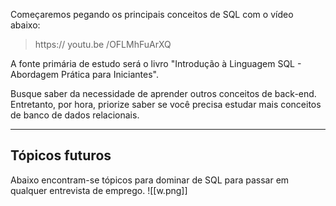 Começaremos pegando os principais conceitos de SQL com o vídeo abaixo:

> https:// youtu.be /OFLMhFuArXQ

A fonte primária de estudo será o livro "Introdução à Linguagem SQL - Abordagem Prática para Iniciantes".

Busque saber da necessidade de aprender outros conceitos de back-end. Entretanto, por hora, priorize saber se você precisa estudar mais conceitos de banco de dados relacionais.

---
## Tópicos futuros
Abaixo encontram-se tópicos para dominar de SQL para passar em qualquer entrevista de emprego.
![[w.png]]